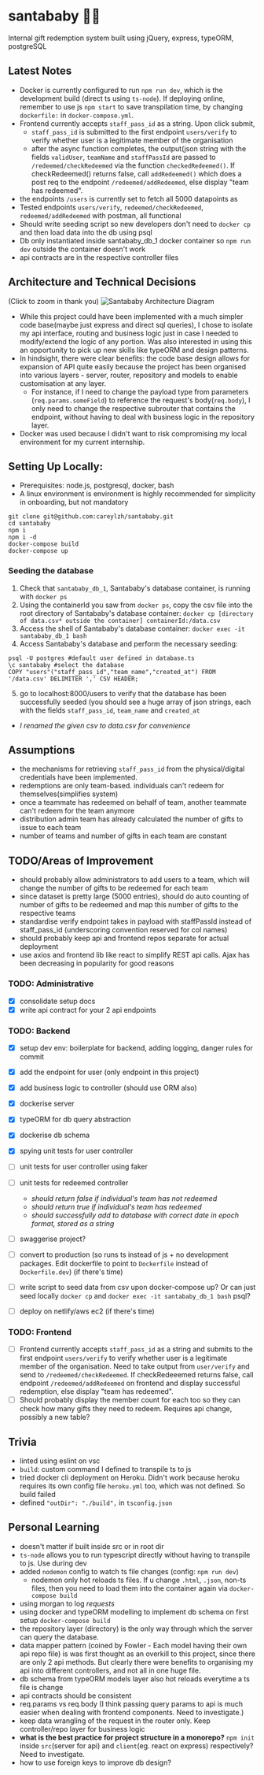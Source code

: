 # santababy 🎅👶
Internal gift redemption system built using jQuery, express, typeORM, postgreSQL

## Latest Notes
- Docker is currently configured to run `npm run dev`, which is the development build (direct ts using `ts-node`). If deploying online, remember to use js `npm start` to save transpilation time, by changing `dockerfile:` in `docker-compose.yml`.
- Frontend currently accepts `staff_pass_id` as a string. Upon click submit,
    - `staff_pass_id` is submitted to the first endpoint `users/verify` to verify whether user is a legitimate member of the organisation
    - after the async function completes, the output(json string with the fields `validUser`, `teamName` and `staffPassId` are passed to `/redeemed/checkRedeemed` via the function `checkedRedeemed()`. If checkRedeemed() returns false, call `addRedeemed()` which does a post req to the endpoint `/redeemed/addRedeemed`, else display "team has redeemed". 
- the endpoints `/users` is currently set to fetch all 5000 datapoints as  
- Tested endpoints `users/verify`, `redeemed/checkRedeemed`, `redeemed/addRedeemed` with postman, all functional
- Should write seeding script so new developers don't need to `docker cp` and then load data into the db using psql
- Db only instantiated inside santababy_db_1 docker container so `npm run dev` outside the container doesn't work
- api contracts are in the respective controller files

## Architecture and Technical Decisions
(Click to zoom in thank you)
![Santababy Architecture Diagram](https://user-images.githubusercontent.com/10573919/123577030-a6372500-d805-11eb-8452-5997f57664ad.png)
- While this project could have been implemented with a much simpler code base(maybe just express and direct sql queries), I chose to isolate my api interface, routing and business logic just in case I needed to modify/extend the logic of any portion. Was also interested in using this an opportunity to pick up new skills like typeORM and design patterns. 
- In hindsight, there were clear benefits: the code base design allows for expansion of API quite easily because the project has been organised into various layers - server, router, repository and models to enable customisation at any layer. 
    - For instance, if I need to change the payload type from parameters (`req.params.someField`) to reference the request's body(`req.body`), I only need to change the respective subrouter that contains the endpoint, without having to deal with business logic in the repository layer.
- Docker was used because I didn't want to risk compromising my local environment for my current internship.

## Setting Up Locally:
- Prerequisites: node.js, postgresql, docker, bash
- A linux environment is environment is highly recommended for simplicity in onboarding, but not mandatory
```
git clone git@github.com:careylzh/santababy.git
cd santababy
npm i
npm i -d
docker-compose build
docker-compose up
```

### Seeding the database
1. Check that `santababy_db_1`, Santababy's database container, is running with `docker ps`
2. Using the containerId you saw from `docker ps`, copy the csv file into the root directory of Santababy's database container:
```docker cp [directory of data.csv* outside the container] containerId:/data.csv  ```
3. Access the shell of Santababy's database container: 
```docker exec -it santababy_db_1 bash```
4. Access Santababy's database and perform the necessary seeding:
```
psql -U postgres #default user defined in database.ts
\c santababy #select the database
COPY "users"("staff_pass_id","team_name","created_at") FROM '/data.csv' DELIMITER ',' CSV HEADER;
```
5. go to localhost:8000/users to verify that the database has been successfully seeded (you should see a huge array of json strings, each with the fields `staff_pass_id`, `team_name` and `created_at`

* *I renamed the given csv to data.csv for convenience*

## Assumptions

- the mechanisms for retrieving `staff_pass_id` from the physical/digital credentials have been implemented.
- redemptions are only team-based. individuals can't redeem for themselves(simplifies system)
- once a teammate has redeemed on behalf of team, another teammate can't redeem for the team anymore
- distribution admin team has already calculated the number of gifts to issue to each team
- number of teams and number of gifts in each team are constant

## TODO/Areas of Improvement

- should probably allow administrators to add users to a team, which will change the number of gifts to be redeemed for each team
- since dataset is pretty large (5000 entries), should do auto counting of number of gifts to be redeemed and map this number of gifts to the respective teams
- standardise verify endpoint takes in payload with staffPassId instead of staff_pass_id (underscoring convention reserved for col names)
- should probably keep api and frontend repos separate for actual deployment
- use axios and frontend lib like react to simplify REST api calls. Ajax has been decreasing in popularity for good reasons
 
### TODO: Administrative

- [x] consolidate setup docs
- [x] write api contract for your 2 api endpoints

### TODO: Backend

- [x] setup dev env: boilerplate for backend, adding logging, danger rules for commit
- [x] add the endpoint for user (only endpoint in this project)
- [x] add business logic to controller (should use ORM also)
- [x] dockerise server
- [x] typeORM for db query abstraction
- [x] dockerise db schema
- [x] spying unit tests for user controller
- [ ] unit tests for user controller using faker
- [ ] unit tests for redeemed controller
    - *should return false if individual's team has not redeemed*
    - *should return true if individual's team has redeemed*
    - *should successfully add to database with correct date in epoch format, stored as a string*
- [ ] swaggerise project?
- [ ] convert to production (so runs ts instead of js + no development packages. Edit dockerfile to point to `Dockerfile` instead of `Dockerfile.dev`) (if there's time)
- [ ] write script to seed data from csv upon docker-compose up? Or can just seed locally `docker cp` and `docker exec -it santababy_db_1 bash` psql?
- [ ] deploy on netlify/aws ec2 (if there's time)


### TODO: Frontend

- [ ] Frontend currently accepts `staff_pass_id` as a string and submits to the first endpoint `users/verify` to verify whether user is a legitimate member of the organisation. Need to take output from `user/verify` and send to `/redeemed/checkRedeemed`. If checkRedeeemed returns false, call endpoint `/redeemed/addRedeemed` on frontend and display successful redemption, else display "team has redeemed". 
- [ ] Should probably display the member count for each too so they can check how many gifts they need to redeem. Requires api change, possibly a new table?

## Trivia
- linted using eslint on vsc
- `build`: custom command I defined to transpile ts to js
- tried docker cli deployment on Heroku. Didn't work because heroku requires its own config file `heroku.yml` too, which was not defined. So build failed
- defined `"outDir": "./build",` in `tsconfig.json`

## Personal Learning
- doesn't matter if built inside src or in root dir
- `ts-node` allows you to run typescript directly without having to transpile to js. Use during dev
- added `nodemon` config to watch ts file changes (config: `npm run dev`)
    - nodemon only hot reloads ts files. If u change `.html`, `.json`, non-ts files, then you need to load them into the container again via `docker-compose build`
- using morgan to log *requests*
- using docker and typeORM modelling to implement db schema on first setup `docker-compose build`
- the repository layer (directory) is the only way through which the server can query the database.
- data mapper pattern (coined by Fowler - Each model having their own api repo file) is was first thought as an overkill to this project, since there are only 2 api methods. But clearly there were benefits to organising my api into different controllers, and not all in one huge file.
- db schema from typeORM models layer also hot reloads everytime a ts file is change
- api contracts should be consistent
- req.params vs req.body (I think passing query params to api is much easier when dealing with frontend components. Need to investigate.)
- keep data wrangling of the request in the router only. Keep controller/repo layer for business logic
- **what is the best practice for project structure in a monorepo?** `npm init` inside `src`(server for api) and `client`(eg. react on express) respectively? Need to investigate.
- how to use foreign keys to improve db design?

